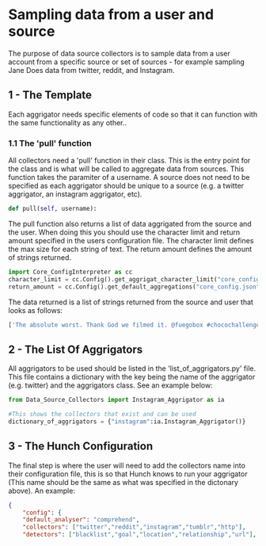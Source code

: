 # Sampling data from a user and source
The purpose of data source collectors is to sample data from a user account from a specific source or set of sources - for example sampling Jane Does data from twitter, reddit, and Instagram.


## 1 - The Template
Each aggrigator needs specific elements of code so that it can function with the same functionality as any other.. 

### 1.1 The 'pull' function
All collectors need a 'pull' function in their class. This is the entry point for the class and is what will be called to aggregate data from sources. This function takes the paramiter of a username. A source does not need to be specified as each aggrigator should be unique to a source (e.g. a twitter aggrigator, an instagram aggrigator, etc).
```python
def pull(self, username):
```

The pull function also returns a list of data aggrigated from the source and the user. When doing this you should use the character limit and return amount specified in the users configuration file. The character limit defines the max size for each string of text. The return amount defines the amount of strings returned. 
```python
import Core_ConfigInterpreter as cc
character_limit = cc.Config().get_aggrigat_character_limit("core_config.json")
return_amount = cc.Config().get_default_aggregations("core_config.json")
```

The data returned is a list of strings returned from the source and user that looks as follows:
```python
['The absolute worst. Thank God we filmed it. @fuegobox #chocochallenge https://t.co/7wFHtYvuXh', 'Head on over to my instagram stories at @kristenanniebell if youd like to see one of the most painful and embarrass… https://t.co/7GJlZd7mjR', 'RT @SarahKSilverman: Our government is doing this to humans.  This is non partisan issue. We have to join together to stop this. We are pun…', 'This is torture for these kids. I am so ashamed. https://t.co/nHHvbiroW3', 'I second this emotion. PLEASE @sagaftra, get us something better. @ExpressScripts /acreedo is very hard to use. https://t.co/egAXVUbklM']
```

## 2 - The List Of Aggrigators
All aggrigators to be used should be listed in the 'list_of_aggrigators.py' file. This file contains a dictionary with the key being the name of the aggrigator (e.g. twitter) and the aggrigators class. See an example below:

```python
from Data_Source_Collectors import Instagram_Aggrigator as ia

#This shows the collectors that exist and can be used
dictionary_of_aggrigators = {"instagram":ia.Instagram_Aggrigator()}
```

## 3 - The Hunch Configuration
The final step is where the user will need to add the collectors name into their configuration file, this is so that Hunch knows to run your aggrigator (This name should be the same as what was specified in the dictonary above). An example:
 
```json
{
    "config": {
    "default_analyser": "comprehend",
    "collectors": ["twitter","reddit","instagram","tumblr","http"],
    "detectors": ["blacklist","goal","location","relationship","url"],
```
